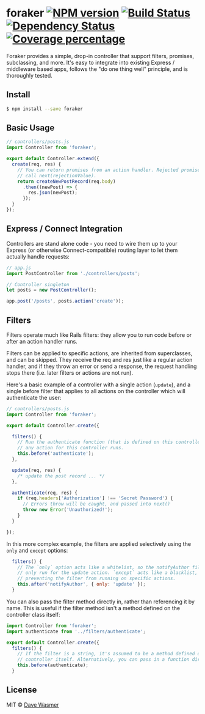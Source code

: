 # foraker [![NPM version][npm-image]][npm-url] [![Build Status][travis-image]][travis-url] [![Dependency Status][daviddm-image]][daviddm-url] [![Coverage percentage][coveralls-image]][coveralls-url]

Foraker provides a simple, drop-in controller that support filters, promises, subclassing, and more. It's easy to integrate into existing Express / middleware
based apps, follows the "do one thing well" principle, and is thoroughly tested.


## Install

```sh
$ npm install --save foraker
```


## Basic Usage

```js
// controllers/posts.js
import Controller from 'foraker';

export default Controller.extend({
  create(req, res) {
    // You can return promises from an action handler. Rejected promises will
    // call next(rejectionValue).
    return createNewPostRecord(req.body)
      .then((newPost) => {
        res.json(newPost);
      });
  }
});
```


## Express / Connect Integration

Controllers are stand alone code - you need to wire them up to your Express (or otherwise Connect-compatible) routing layer to let them actually handle requests:

```js
// app.js
import PostController from './controllers/posts';

// Controller singleton
let posts = new PostController();

app.post('/posts', posts.action('create'));
```


## Filters

Filters operate much like Rails filters: they allow you to run code before or after an action handler runs.

Filters can be applied to specific actions, are inherited from superclasses, and can be skipped. They receive the req and res just like a regular action handler, and if they throw an error or send a response, the request handling stops there (i.e. later filters or actions are not run).

Here's a basic example of a controller with a single action (`update`), and a single before filter that applies to all actions on the controller which will authenticate the user:

```js
// controllers/posts.js
import Controller from 'foraker';

export default Controller.create({

  filters() {
    // Run the authenticate function (that is defined on this controller) before
    // any action for this controller runs.
    this.before('authenticate');
  },

  update(req, res) {
    /* update the post record ... */
  },

  authenticate(req, res) {
    if (req.headers['Authorization'] !== 'Secret Password') {
      // Errors throw will be caught, and passed into next()
      throw new Error('Unauthorized!');
    }
  }

});
```

In this more complex example, the filters are applied selectively using the `only` and `except` options:

```js
  filters() {
    // The `only` option acts like a whitelist, so the notifyAuthor filter is
    // only run for the update action. `except` acts like a blacklist,
    // preventing the filter from running on specific actions.
    this.after('notifyAuthor', { only: 'update' });
  }
```

You can also pass the filter method directly in, rather than referencing it by name. This is useful if the filter method isn't a method defined on the controller class itself:

```js
import Controller from 'foraker';
import authenticate from '../filters/authenticate';

export default Controller.create({
  filters() {
    // If the filter is a string, it's assumed to be a method defined on the
    // controller itself. Alternatively, you can pass in a function directly:
    this.before(authenticate);
  }
```


## License

MIT © [Dave Wasmer](davewasmer.com)


[npm-image]: https://badge.fury.io/js/foraker.svg
[npm-url]: https://npmjs.org/package/foraker
[travis-image]: https://travis-ci.org/davewasmer/foraker.svg?branch=master
[travis-url]: https://travis-ci.org/davewasmer/foraker
[daviddm-image]: https://david-dm.org/davewasmer/foraker.svg?theme=shields.io
[daviddm-url]: https://david-dm.org/davewasmer/foraker
[coveralls-image]: https://coveralls.io/repos/davewasmer/foraker/badge.svg
[coveralls-url]: https://coveralls.io/r/davewasmer/foraker
